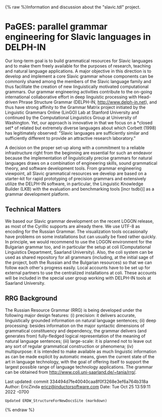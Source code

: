 {% raw %}Information and discussion about the "slavic.tdl" project.

# PaGES: parallel grammar engineering for Slavic languages in DELPH-IN

Our long-term goal is to build grammatical resources for Slavic
languages and to make them freely available for the purposes of
research, teaching and natural language applications. A major objective
in this direction is to develop and implement a core Slavic grammar
whose components can be commonly shared among the members of the Slavic
language family and thus facilitate the creation of new linguistically
motivated computational grammars. Our grammar engineering activities
contribute to the on-going international collaborative effort in deep
linguistic processing with Head-driven Phrase Structure Grammar
(DELPH-IN, <http://www.delph-in.net>), and thus have strong affinity to
the Grammar Matrix project initiated by the Linguistic Grammars Online
(LinGO) Lab at Stanford University and continued by the Computational
Linguistics Group at University of Washington. Yet, our approach is
innovative in that we focus on a \*closed set\* of related but extremely
diverse languages about which Corbett (1998) has legitimately observed:
"Slavic languages are sufficiently similar and sufficiently different to
provide an attractive research laboratory."

A decision on the proper set-up along with a commitment to a reliable
infrastructure right from the beginning are essential for such an
endeavor because the implementation of linguistically precise grammars
for natural languages draws on a combination of engineering skills,
sound grammatical theory, and software development tools. From grammar
engineering viewpoint, all Slavic grammatical resources we develop are
based on a starter-kit for rapid prototyping of precision grammars and
extensively utilize the DELPH-IN software, in particular, the Linguistic
Knowledge Builder (LKB) with the evaluation and benchmarking tools
\[incr tsdb()\] as a grammar development platform.

## Technical Matters

We based our Slavic grammar development on the recent LOGON release, as
most of the Cyrillic supports are already there. We use UTF-8 as
encoding for the Russian Grammar. The visualization tools occasionally
have problems on some installations but can usually be fixed rather
quickly. In principle, we would recommend to use the LOGON environment
for the Bulgarian grammar too, and in particular the setup at coli
(Computational Linguistics Department, Saarland University). Also, the
coli system can be used as shared repository for all grammars
(including, at the initial sage of the project, both the Russian and the
Bulgarian resources) so that we can follow each other's progress easily.
Local accounts have to be set up for external partners to use the
centralized installations at coli. These accounts will be included in
the special user group working with DELPH-IN tools at Saarland
University.

## RRG Background

The Russian Resource Grammar (RRG) is being developed under the
following major design features: (i) precision: it delivers accurate,
linguistically grounded information on natural language sentences; (ii)
deep processing: besides information on the major syntactic dimensions
of grammatical constituency and dependency, the grammar delivers (and
generates from) fully-fledged logical representation of the meaning of
natural language sentences; (iii) large-scale: it is planned not to
leave out any sort of regular grammatical construction or phenomena;
(iv) multipurpose: it is intended to make available as much linguistic
information as can be made explicit by automatic means, given the
current state of the art in language technology, with the goal of
offering itself to support the largest possible range of language
technology applications. The grammar can be obtained from
<http://www.coli.uni-saarland.de/~tania/rrg/>.

Last updated: commit 334494d7fe40040caa8f0f3268e3ef6a764b318a
Author: EricZinda <ericz@inductorsoftware.com>
Date:   Tue Oct 25 13:59:11 2022 -0700

    Updated ERDW_StructureForNewDocsSite (markdown)
{% endraw %}
